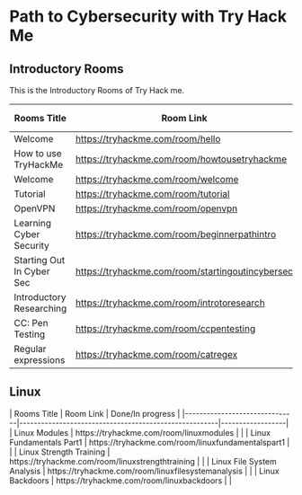
<h1>Path to Cybersecurity with Try Hack Me</h1>

<h2>Introductory Rooms</h2>

This is the Introductory Rooms of Try Hack me.

| Rooms Title                   | Room Link                                             | Done/In progress |
|-------------------------------|-------------------------------------------------------|------------------|
| Welcome                       | https://tryhackme.com/room/hello                      | Done                 |
| How to use TryHackMe          | https://tryhackme.com/room/howtousetryhackme          | Done                 |
| Welcome                       | https://tryhackme.com/room/welcome                    | Done                 |
| Tutorial                      | https://tryhackme.com/room/tutorial                   | Done                 |
| OpenVPN                       | https://tryhackme.com/room/openvpn                    | Done                 |
| Learning Cyber Security       | https://tryhackme.com/room/beginnerpathintro          | Done                 |
| Starting Out In Cyber Sec     | https://tryhackme.com/room/startingoutincybersec      | Done                 |
| Introductory Researching      | https://tryhackme.com/room/introtoresearch            | Done                 |
| CC: Pen Testing               | https://tryhackme.com/room/ccpentesting               |                  |
| Regular expressions           | https://tryhackme.com/room/catregex                   | Done                 |


<h2>Linux</h2>
| Rooms Title                   | Room Link                                             | Done/In progress |
|-------------------------------|-------------------------------------------------------|------------------|
| Linux Modules                 | https://tryhackme.com/room/linuxmodules               |                  |
| Linux Fundamentals Part1      | https://tryhackme.com/room/linuxfundamentalspart1     |                  |
| Linux Strength Training       | https://tryhackme.com/room/linuxstrengthtraining      |                  |
| Linux File System Analysis    | https://tryhackme.com/room/linuxfilesystemanalysis    |                  |
| Linux Backdoors               | https://tryhackme.com/room/linuxbackdoors             |                  |
